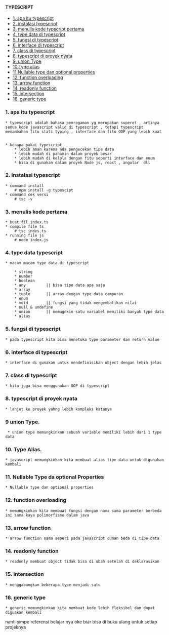 


#### TYPESCRIPT


* [1. apa itu typescript](#1-apa-itu-typescript)
* [2. instalasi typescript](#2-instalasi-typescript)
* [3. menulis kode typscript pertama](#3-menulis-kode-pertama)
* [4. type data di typescript](#4-type-data-typescript)
* [5. fungsi di typescript](#5-fungsi-di-typescript)
* [6. interface di typescript](#6-interface-di-typescript)
* [7. class di typescript](#7-class-di-typescript)
* [8. typescript di proyek nyata](#8-typescript-di-proyek-nyata) 
* [9. union Type](#9-union-type)
* [10.Type alias](#10-type-alias)
* [11.Nullable type dan optional properties](#11-nullable-type-da-optional-properties)
* [12. function overloading](#12-function-overloading)
* [13. arrow function](#13-arrow-function)
* [14. readonly function](#14-readonly-function)
* [15. intersection](#15-intersection)
* [16. generic type](#16-generic-type)




### 1. apa itu typescript

    * typescript adalah bahasa pemrogaman yg merupakan superet , artinya semua kode javascript valid di typescript , tetapi typescript menambahan fitu statc typing , interface dan fitu OOP yang lebih kuat


    * kenapa pakai typescript
        * lebih aman karena ada pengecekan tipe data
        * lebih mudah di pahamin dalam proyek besar
        * lebih mudah di kelola dengan fitu seperti interface dan enum
        * bisa di gunakan dalam proyek Node js, react , angular  dll


### 2. Instalasi typescript

    * command install
        # npm install -g typescipt
    * command cek versi
        # tsc -v




### 3. menulis kode pertama

    * buat fil index.ts
    * compile file ts
        # tsc indes.ts
    * running file js
        # node index.js

        
### 4. type data typescript

    * macam macam type data di typescript

        * string
        * number
        * boolean
        * any         || bisa tipe data apa saja
        * array
        * tuple       || array dengan type data campuran
        * enum
        * void        || fungsi yang tidak mengembalikan nilai
        * null & undefine
        * union       || memugnkin satu variabel memiliki banyak type data
        * alias

        
### 5. fungsi di typescript

    * pada typescript kita bisa menetuka type parameter dan return value
    

### 6. interface di typescript

    * interface di gunakan untuk mendefinisikan object dengan lebih jelas

### 7. class di typescript

    * kita juga bisa menggunakan OOP di typescript

### 8. typescript di proyek nyata    

    * lanjut ke proyek yahng lebih kompleks katanya

### 9 union Type.

     * union type memungkinkan sebuah variable memiliki lebih dar1 1 type data

### 10. Type Alias.

    * javascript memungkinkan kita membuat alias tipe data untuk digunakan kembali

### 11. Nullable Type da optional Properties

    * Nullable type dan optional properties

### 12. function overloading

    * memungkinkan kita membuat fungsi dengan nama sama parameter berbeda ini sama kaya polimorfisme dalam java

### 13. arrow function

    * arrow function sama seperi pada javascript cuman beda di tipe data

### 14. readonly function

    * readonly membuat object tidak bisa di ubah setelah di deklarasikan

### 15. intersection

    * menggabungkan beberapa type menjadi satu

### 16. generic type

    * generic memungkinkan kita membuat kode lebih fleksibel dan dapat diguakan kembali









nanti simpe referensi belajar nya oke biar bisa di buka ulang untuk setiap projeknya 


